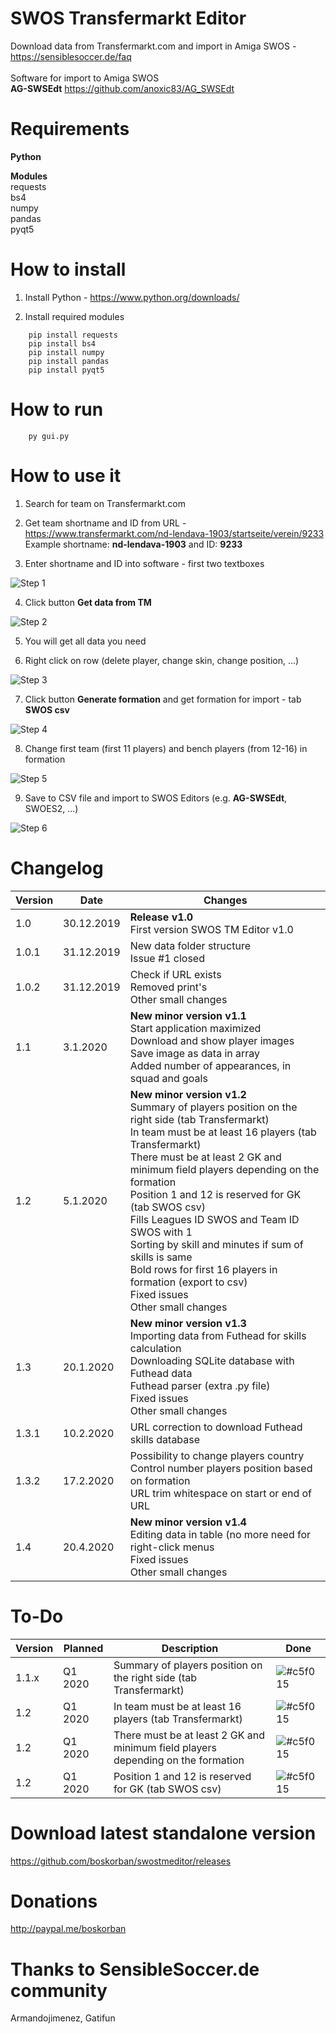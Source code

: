 # SWOS Transfermarkt Editor

Download data from Transfermarkt.com and import in Amiga SWOS - https://sensiblesoccer.de/faq<br/><br/>
Software for import to Amiga SWOS<br/>
**AG-SWSEdt** https://github.com/anoxic83/AG_SWSEdt

# Requirements
**Python**

**Modules**<br/>
requests<br/>
bs4<br/>
numpy<br/>
pandas<br/>
pyqt5

# How to install
1. Install Python - https://www.python.org/downloads/

2. Install required modules
```
    pip install requests
    pip install bs4
    pip install numpy
    pip install pandas
    pip install pyqt5
```
# How to run
```
    py gui.py
```
# How to use it
1. Search for team on Transfermarkt.com 

2. Get team shortname and ID from URL - https://www.transfermarkt.com/nd-lendava-1903/startseite/verein/9233
    Example shortname: **nd-lendava-1903** and ID: **9233**

3. Enter shortname and ID into software - first two textboxes

![Step 1](https://i.ibb.co/pPBRywk/python-QPXv-Ly-I5-W6.png)

4. Click button **Get data from TM**

![Step 2](https://i.ibb.co/FH1708G/python-Zt-JNGd-Dwfr.png)

5. You will get all data you need

6. Right click on row (delete player, change skin, change position, ...)

![Step 3](https://i.ibb.co/Xzn1rjH/python-0oy-Gpc26-Bo.png)

7. Click button **Generate formation** and get formation for import - tab **SWOS csv**

![Step 4](https://i.ibb.co/tZ5sfYW/python-GNY9h-Hwxa-I.png)

8. Change first team (first 11 players) and bench players (from 12-16) in formation

![Step 5](https://i.ibb.co/F0dBnmB/python-Qkp2-L7hbmq.png)

9. Save to CSV file and import to SWOS Editors (e.g. **AG-SWSEdt**, SWOES2, ...)

![Step 6](https://i.ibb.co/02Zg3px/python-07a9vbrvp-M.png) 

# Changelog
| Version | Date | Changes |
|--|--|--|
| 1.0 | 30.12.2019 | **Release v1.0**<br/>First version SWOS TM Editor v1.0 |
| 1.0.1 | 31.12.2019 | New data folder structure<br/>Issue  #1 closed |
| 1.0.2 | 31.12.2019 | Check if URL exists<br/>Removed print's<br/>Other small changes |
| 1.1 | 3.1.2020 | **New minor version v1.1**<br/>Start application maximized<br/>Download and show player images<br/>Save image as data in array<br/>Added number of appearances, in squad and goals |
| 1.2 | 5.1.2020 | **New minor version v1.2**<br/>Summary of players position on the right side (tab Transfermarkt)<br/>In team must be at least 16 players (tab Transfermarkt)<br/>There must be at least 2 GK and minimum field players depending on the formation<br/>Position 1 and 12 is reserved for GK (tab SWOS csv)<br/>Fills Leagues ID SWOS and Team ID SWOS with 1<br/>Sorting by skill and minutes if sum of skills is same<br/>Bold rows for first 16 players in formation (export to csv)<br/>Fixed issues<br/>Other small changes |
| 1.3 | 20.1.2020 | **New minor version v1.3**<br/>Importing data from Futhead for skills calculation<br/>Downloading SQLite database with Futhead data<br/>Futhead parser (extra .py file)<br/>Fixed issues<br/>Other small changes |
| 1.3.1 | 10.2.2020 | URL correction to download Futhead skills database |
| 1.3.2 | 17.2.2020 | Possibility to change players country<br/>Control number players position based on formation<br/>URL trim whitespace on start or end of URL |
| 1.4 | 20.4.2020 | **New minor version v1.4**<br/>Editing data in table (no more need for right-click menus<br/>Fixed issues<br/>Other small changes |

# To-Do
| Version | Planned | Description | Done |
|--|--|--|--|
| 1.1.x | Q1 2020 | Summary of players position on the right side (tab Transfermarkt) | ![#c5f015](https://placehold.it/15/c5f015/000000?text=+) |
| 1.2 | Q1 2020 | In team must be at least 16 players (tab Transfermarkt) | ![#c5f015](https://placehold.it/15/c5f015/000000?text=+) |
| 1.2 | Q1 2020 | There must be at least 2 GK and minimum field players depending on the formation | ![#c5f015](https://placehold.it/15/c5f015/000000?text=+) |
| 1.2 | Q1 2020 | Position 1 and 12 is reserved for GK (tab SWOS csv) | ![#c5f015](https://placehold.it/15/c5f015/000000?text=+) |

# Download latest standalone version
https://github.com/boskorban/swostmeditor/releases

# Donations
http://paypal.me/boskorban

# Thanks to SensibleSoccer.de community 
Armandojimenez, Gatifun